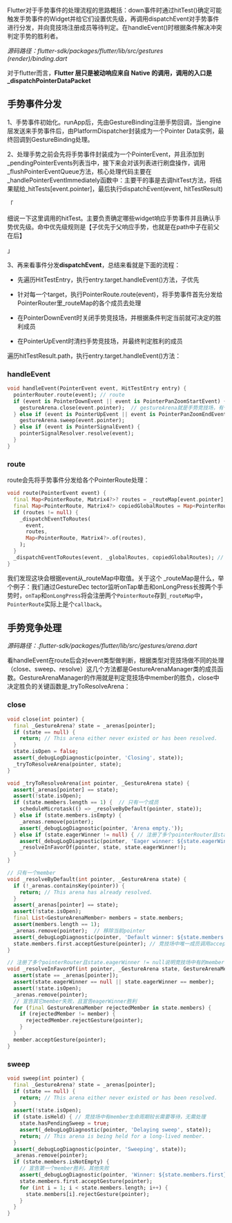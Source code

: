 Flutter对于手势事件的处理流程的思路概括：down事件时通过hitTest()确定可能触发手势事件的Widget并给它们设置优先级，再调用dispatchEvent对手势事件进行分发，并向竞技场注册成员等待判定。在handleEvent()时根据条件解决冲突判定手势的胜利者。



*源码路径：flutter-sdk/packages/flutter/lib/src/gestures (render)/binding.dart*

对于flutter而言，**Flutter 层只是被动响应来自 Native 的调用，调用的入口是 _dispatchPointerDataPacket**

## 手势事件分发

1、手势事件初始化。runApp后，先由GestureBinding注册手势回调，当engine层发送来手势事件后，由PlatformDispatcher封装成为一个Pointer Data实例，最终回调到GestureBinding处理。

2、处理手势之前会先将手势事件封装成为一个PointerEvent，并且添加到_pendingPointerEvents列表当中，接下来会对该列表进行刷盘操作，调用_flushPointerEventQueue方法，核心处理代码主要在_handlePointerEventImmediately函数中：主要干的事是去调hitTest方法，将结果赋给_hitTests[event.pointer]，最后执行dispatchEvent(event, hitTestResult)

「

细说一下这里调用的hitTest。主要负责确定哪些widget响应手势事件并且确认手势优先级。命中优先级规则是【子优先于父响应手势，也就是在path中子在前父在后】

」

3、再来看事件分发**dispatchEvent**，总结来看就是下面的流程：

- 先遍历HitTestEntry，执行entry.target.handleEvent()方法，子优先

- 针对每一个target，执行PointerRoute.route(event)，将手势事件首先分发给PointerRouter里_routeMap的各个成员去处理

- 在PointerDownEvent时关闭手势竞技场，并根据条件判定当前就可决定的胜利成员

- 在PointerUpEvent时清扫手势竞技场，并最终判定胜利的成员

遍历hitTestResult.path，执行entry.target.handleEvent()方法：

### handleEvent

```dart
void handleEvent(PointerEvent event, HitTestEntry entry) {
  pointerRouter.route(event); // route
  if (event is PointerDownEvent || event is PointerPanZoomStartEvent) {
    gestureArena.close(event.pointer);  // gestureArena就是手势竞技场，有个成员_arenas是Map<int, _GestureArena>类型，而_GestureArena记录了所有手势竞争成员
  } else if (event is PointerUpEvent || event is PointerPanZoomEndEvent) {
    gestureArena.sweep(event.pointer);
  } else if (event is PointerSignalEvent) {
    pointerSignalResolver.resolve(event);
  }
}
```

### route

route会先将手势事件分发给各个PointerRoute处理：

```dart
void route(PointerEvent event) {
  final Map<PointerRoute, Matrix4?>? routes = _routeMap[event.pointer];
  final Map<PointerRoute, Matrix4?> copiedGlobalRoutes = Map<PointerRoute, Matrix4?>.of(_globalRoutes);
  if (routes != null) {
    _dispatchEventToRoutes(
      event,
      routes,
      Map<PointerRoute, Matrix4?>.of(routes),
    );
  }
  _dispatchEventToRoutes(event, _globalRoutes, copiedGlobalRoutes); // 遍历copiedGlobalRoutes执行_dispatch()方法，而_dispatch最终执行的也是route(event)
}
```

我们发现这块会根据event从_routeMap中取值。关于这个 _routeMap是什么，举个例子：我们通过GestureDec tector监听onTap单击和onLongPress长按两个手势时，`onTap`和`onLongPress`将会注册两个`PointerRoute`存到`_routeMap`中，`PointerRoute`实际上是个`callback`。



## 手势竞争处理

*源码路径：.flutter-sdk/packages/flutter/lib/src/gestures/arena.dart*

看handleEvent在route后会对event类型做判断，根据类型对竞技场做不同的处理（close、sweep、resolve）这几个方法都是GestureArenaManager类的成员函数。GestureArenaManager的作用就是判定竞技场中member的胜负，close中决定胜负的关键函数是_tryToResolveArena：

### close

```dart
void close(int pointer) {
  final _GestureArena? state = _arenas[pointer];
  if (state == null) {
    return; // This arena either never existed or has been resolved.
  }
  state.isOpen = false;
  assert(_debugLogDiagnostic(pointer, 'Closing', state));
  _tryToResolveArena(pointer, state);
}
```

```dart
void _tryToResolveArena(int pointer, _GestureArena state) {
  assert(_arenas[pointer] == state);
  assert(!state.isOpen);
  if (state.members.length == 1) {  // 只有一个成员
    scheduleMicrotask(() => _resolveByDefault(pointer, state));
  } else if (state.members.isEmpty) {
    _arenas.remove(pointer);
    assert(_debugLogDiagnostic(pointer, 'Arena empty.'));
  } else if (state.eagerWinner != null) { // 注册了多个pointerRouter且state.eagerWinner != null说明竞技场中有的member优先级高，则直接宣告胜利
    assert(_debugLogDiagnostic(pointer, 'Eager winner: ${state.eagerWinner}'));
    _resolveInFavorOf(pointer, state, state.eagerWinner!);
  }
}
```

```dart
// 只有一个member
void _resolveByDefault(int pointer, _GestureArena state) {
  if (!_arenas.containsKey(pointer)) {
    return; // This arena has already resolved.
  }
  assert(_arenas[pointer] == state);
  assert(!state.isOpen);
  final List<GestureArenaMember> members = state.members;
  assert(members.length == 1);
  _arenas.remove(pointer);  // 移除当前pointer
  assert(_debugLogDiagnostic(pointer, 'Default winner: ${state.members.first}'));
  state.members.first.acceptGesture(pointer); // 竞技场中唯一成员调用acceptGesture(pointer)宣布胜利
}

// 注册了多个pointerRouter且state.eagerWinner != null说明竞技场中有的member优先级高，则直接宣告胜利
void _resolveInFavorOf(int pointer, _GestureArena state, GestureArenaMember member) {
  assert(state == _arenas[pointer]);
  assert(state.eagerWinner == null || state.eagerWinner == member);
  assert(!state.isOpen);
  _arenas.remove(pointer);
  // 宣告其它member失败，且宣告eagerWinner胜利
  for (final GestureArenaMember rejectedMember in state.members) {
    if (rejectedMember != member) {
      rejectedMember.rejectGesture(pointer);
    }
  }
  member.acceptGesture(pointer);
}
```

### sweep

```dart
void sweep(int pointer) {
  final _GestureArena? state = _arenas[pointer];
  if (state == null) {
    return; // This arena either never existed or has been resolved.
  }
  assert(!state.isOpen);
  if (state.isHeld) { // 竞技场中有member生命周期较长需要等待，无需处理
    state.hasPendingSweep = true;
    assert(_debugLogDiagnostic(pointer, 'Delaying sweep', state));
    return; // This arena is being held for a long-lived member.
  }
  assert(_debugLogDiagnostic(pointer, 'Sweeping', state));
  _arenas.remove(pointer);
  if (state.members.isNotEmpty) {
    // 宣告第一个member胜利，其他失败
    assert(_debugLogDiagnostic(pointer, 'Winner: ${state.members.first}'));
    state.members.first.acceptGesture(pointer);
    for (int i = 1; i < state.members.length; i++) {
      state.members[i].rejectGesture(pointer);
    }
  }
}
```
